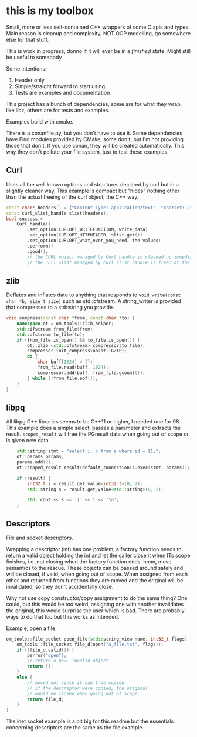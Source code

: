 # this is my toolbox

Small, more or less self-contained C++ wrappers of some C apis and types.
Main reason is cleanup and complexity, NOT OOP modelling, go somewhere else for that stuff.

This is work in progress, donno if it will ever be in a _finished_ state. Might still be useful to somebody


Some intentions:
1. Header only
2. Simple/straight forward to start using.
3. Tests are examples and documentation

This project has a bunch of dependencies, some are for what they wrap, like libz, others are for tests and examples.

Examples build with cmake. 

There is a conanfile.py, but you don't have to use it. Some dependencies have Find modules provided by CMake, some don't, but I'm not providing those that don't. If you use conan, they will be created automatically. This way they don't pollute your file system, just to test these examples.


## Curl

Uses all the well known options and structures declared by curl but in a slightly cleaner way. 
This example is compact but "hides" nothing other than the actual freeing of the curl object, the C++ way.
```c++
const char* headers[] = {"Content-Type: application/text", "charset: utf-8", ""};
const curl_slist_handle slist(headers);
bool success =
    Curl_handle()
        .set_option(CURLOPT_WRITEFUNCTION, write_data)
        .set_option(CURLOPT_HTTPHEADER, slist.get())
        .set_option(CURLOPT_what_ever_you_need, the values)
        .perform()
        .good();
        // the CURL object managed by Curl_handle is cleaned up immediately at ';' since the object is not owned.
        // the curl_slist managed by curl_slist_handle is freed at the end of it's scope.
```

## zlib

Deflates and inflates data to anything that responds to `void write(const char *b, size_t size)` such as std::ofstream. A string_writer is provided that compresses to a std::string you provide.
```c++
void compress(const char *from, const char *to) {
    namespace ot = om_tools::zlib_helper;
    std::ifstream from_file(from);
    std::ofstream to_file(to);
    if (from_file.is_open() && to_file.is_open()) {
        ot::zlib <std::ofstream> compressor(to_file);
        compressor.init_compression(ot::GZIP);
        do {
            char buff[1024] = {};
            from_file.read(buff, 1024);
            compressor.add(buff, from_file.gcount());
        } while (!from_file.eof());
    }
}

```

## libpq

All libpg C++ libraries seems to be C++11 or higher, I needed one for 98.
This example does a simple select, passes a parameter and extracts the result.
`scoped_result` will free the PGresult data when going out of scope or is given new data.

```c++
    std::string stmt = "select i, c from a where id = $1;";
    ot::params params;
    params.add(2);
    ot::scoped_result result(default_connection().exec(stmt, params));

    if (result) {
        int32_t i = result.get_value<int32_t>(0, 2);
        std::string s = result.get_value<std::string>(0, 2);

        std::cout << s << '|' << i << '\n';
    }
```


## Descriptors
File and socket descriptors.

Wrapping a descriptor (int) has one problem, a factory function needs to return a valid object holding the int and let the caller close it when ITs scope finishes, i.e. not closing when the factory function ends. hmm, move semantics to the rescue. 
These objects can be passed around safely and will be closed, if valid, when going out of scope. When assigned from each other and returned from functions they are moved and the original will be invalidated, so they don't accidentally close.

Why not use copy constructor/copy assignment to do the same thing? One could, but this would be too weird, assigning one with another invalidates the original, this would surprise the user which is bad. There are probably ways to do that too but this works as intended.

Example, open a file
```c++
om_tools::file_socket open_file(std::string_view name, int32_t flags) {
    om_tools::file_socket file_d(open("a_file.txt", flags));
    if (!file_d.valid()) {
        perror("open");
        // return a new, invalid object
        return {};
    }
    else {
        // moved out since it can't be copied.
        // if the descriptor were copied, the original
        // would be closed when going out of scope.
        return file_d;
    }
}
```

The inet socket example is a bit big for this readme but the essentials concerning descriptors are the same as the file example.
